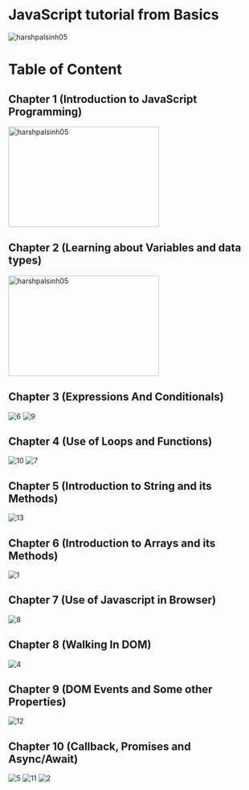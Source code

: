 # JavaScript tutorial from Basics
<img src="https://www.web-development-institute.com/wp-content/uploads/2015/03/Basic-JavaScript-Tutorial-for-Beginners.jpg" alt="harshpalsinh05" />

# Table of Content
## Chapter 1 (Introduction to JavaScript Programming)
<img src="https://i.ytimg.com/vi/jhKKDz5a8ls/maxresdefault.jpg" alt="harshpalsinh05" width="300" height="200"/>

## Chapter 2 (Learning about Variables and data types)
<img src="https://github.com/harshpalsinh05/JavaScript-tutorial/assets/114898124/888f9f7c-d3fb-4c4e-a7d9-e833dde0cf66" alt="harshpalsinh05" width="300" height="200"/>

## Chapter 3 (Expressions And Conditionals)
![6](https://github.com/harshpalsinh05/JavaScript-tutorial/assets/114898124/b577d1e7-568e-483e-930f-40fe85124f90)
![9](https://github.com/harshpalsinh05/JavaScript-tutorial/assets/114898124/c19c0dfa-e4b2-4bd5-acfb-163d9dbd45ce)

## Chapter 4 (Use of Loops and Functions)
![10](https://github.com/harshpalsinh05/JavaScript-tutorial/assets/114898124/dcd69ffe-ef0f-443b-8e33-cddbaa97b48f)
![7](https://github.com/harshpalsinh05/JavaScript-tutorial/assets/114898124/6d59af51-dc4c-40c2-a84c-4b6da5acd7b2)

## Chapter 5 (Introduction to String and its Methods)
![13](https://github.com/harshpalsinh05/JavaScript-tutorial/assets/114898124/b59aef9d-cb3e-4bb4-a5b7-1417f38bff34)

## Chapter 6 (Introduction to Arrays and its Methods)
![1](https://github.com/harshpalsinh05/JavaScript-tutorial/assets/114898124/fa15ac2e-e526-4553-a02d-a80954c04179)

## Chapter 7 (Use of Javascript in Browser)
![8](https://github.com/harshpalsinh05/JavaScript-tutorial/assets/114898124/1c9c3b73-8260-4c4c-b3d1-daa8208f33f5)

## Chapter 8 (Walking In DOM)
![4](https://github.com/harshpalsinh05/JavaScript-tutorial/assets/114898124/44fe5f50-04e1-4baf-bbfe-7503681663a4)

## Chapter 9 (DOM Events and Some other Properties)
![12](https://github.com/harshpalsinh05/JavaScript-tutorial/assets/114898124/def07065-3431-4134-802c-82c95d8ae2e2)

## Chapter 10 (Callback, Promises and Async/Await)
![5](https://github.com/harshpalsinh05/JavaScript-tutorial/assets/114898124/e4ae9ab9-3a56-4a63-958f-c417ae2a5e7b)
![11](https://github.com/harshpalsinh05/JavaScript-tutorial/assets/114898124/6a561230-4273-4cfb-84f1-a11c2aa4d87d)
![2](https://github.com/harshpalsinh05/JavaScript-tutorial/assets/114898124/1229eae2-8d0c-4bdd-a83d-cff9b41ce1dc)









